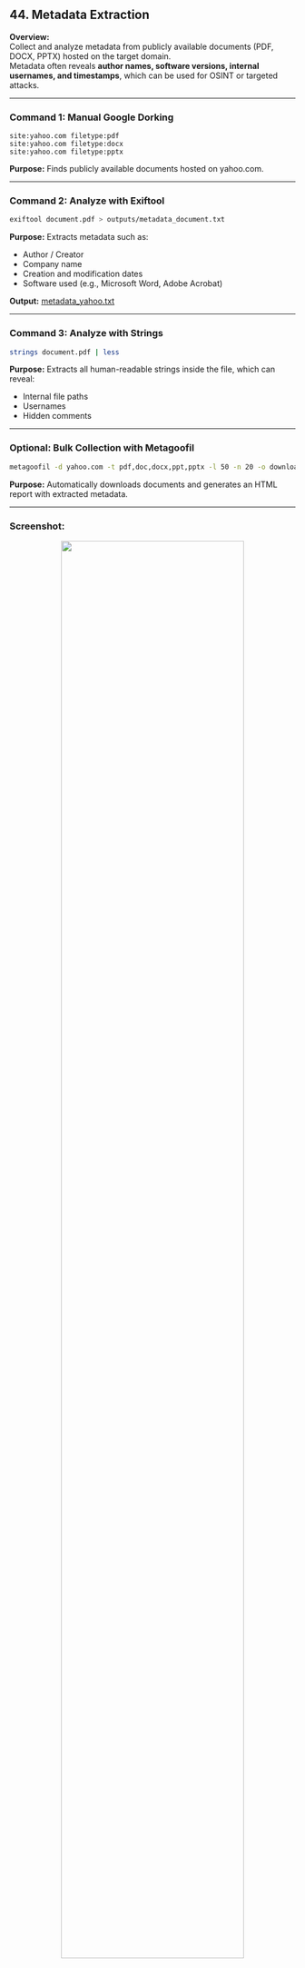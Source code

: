
## 4️4. Metadata Extraction  

**Overview:**  
Collect and analyze metadata from publicly available documents (PDF, DOCX, PPTX) hosted on the target domain.  
Metadata often reveals **author names, software versions, internal usernames, and timestamps**, which can be used for OSINT or targeted attacks.

---

### **Command 1: Manual Google Dorking**

```text
site:yahoo.com filetype:pdf
site:yahoo.com filetype:docx
site:yahoo.com filetype:pptx
````

**Purpose:**
Finds publicly available documents hosted on yahoo.com.

---

### **Command 2: Analyze with Exiftool**

```bash
exiftool document.pdf > outputs/metadata_document.txt
```

**Purpose:**
Extracts metadata such as:

* Author / Creator
* Company name
* Creation and modification dates
* Software used (e.g., Microsoft Word, Adobe Acrobat)

**Output:**
[metadata_yahoo.txt]()

---

### **Command 3: Analyze with Strings**

```bash
strings document.pdf | less
```

**Purpose:**
Extracts all human-readable strings inside the file, which can reveal:

* Internal file paths
* Usernames
* Hidden comments

---

### **Optional: Bulk Collection with Metagoofil**

```bash
metagoofil -d yahoo.com -t pdf,doc,docx,ppt,pptx -l 50 -n 20 -o downloads/ -f outputs/metagoofil_report.html
```

**Purpose:**
Automatically downloads documents and generates an HTML report with extracted metadata.

---

### **Screenshot:**

<p align="center">
  <img src="../Screenshots/metadata_extraction.png" width="80%">
</p>

---

### **What We Get in the End (Key Takeaway)**
  * Employee Information** → Names, emails, usernames hidden in documents
  * System Information** → Internal file paths, software versions
  * Timestamps** → When files were created or modified

